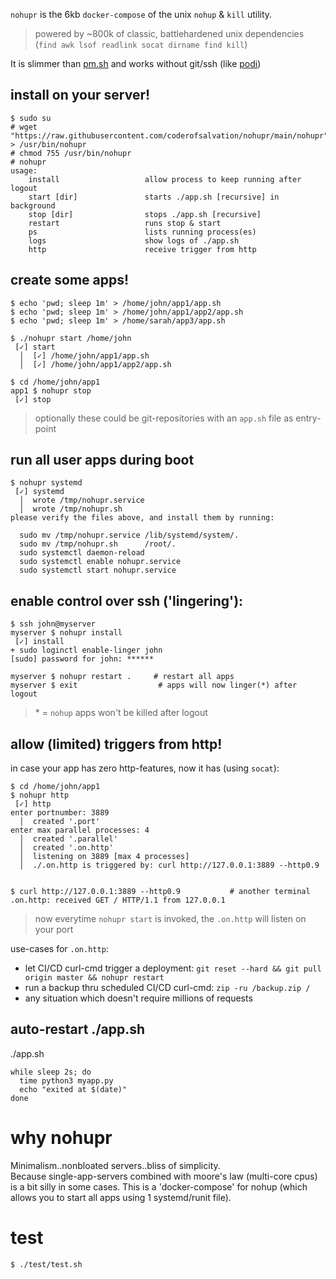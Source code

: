 `nohupr` is the 6kb `docker-compose` of the unix `nohup` & `kill` utility.

> powered by ~800k of classic, battlehardened unix dependencies (`find awk lsof readlink socat dirname find kill`)

It is slimmer than [pm.sh](https://github.com/coderofsalvation/pm.sh) and works without git/ssh (like [podi](https://github.com/coderofsalvation/podi))

## install on your server!

```
$ sudo su
# wget "https://raw.githubusercontent.com/coderofsalvation/nohupr/main/nohupr" > /usr/bin/nohupr
# chmod 755 /usr/bin/nohupr
# nohupr
usage: 
    install                   allow process to keep running after logout 
    start [dir]               starts ./app.sh [recursive] in background
    stop [dir]                stops ./app.sh [recursive]
    restart                   runs stop & start
    ps                        lists running process(es) 
    logs                      show logs of ./app.sh
    http                      receive trigger from http
```

## create some apps!

```
$ echo 'pwd; sleep 1m' > /home/john/app1/app.sh
$ echo 'pwd; sleep 1m' > /home/john/app1/app2/app.sh
$ echo 'pwd; sleep 1m' > /home/sarah/app3/app.sh

$ ./nohupr start /home/john
 [✓] start
  │  [✓] /home/john/app1/app.sh
  │  [✓] /home/john/app1/app2/app.sh

$ cd /home/john/app1
app1 $ nohupr stop
 [✓] stop
```

> optionally these could be git-repositories with an `app.sh` file as entry-point

## run all user apps during boot

```
$ nohupr systemd
 [✓] systemd
  │  wrote /tmp/nohupr.service
  │  wrote /tmp/nohupr.sh
please verify the files above, and install them by running:

  sudo mv /tmp/nohupr.service /lib/systemd/system/.
  sudo mv /tmp/nohupr.sh      /root/.
  sudo systemctl daemon-reload 
  sudo systemctl enable nohupr.service 
  sudo systemctl start nohupr.service 

```

## enable control over ssh ('lingering'):

```
$ ssh john@myserver
myserver $ nohupr install
 [✓] install
+ sudo loginctl enable-linger john
[sudo] password for john: ******

myserver $ nohupr restart .     # restart all apps
myserver $ exit                  # apps will now linger(*) after logout
```

> \* = `nohup` apps won't be killed after logout

## allow (limited) triggers from http!

in case your app has zero http-features, now it has (using `socat`):

```
$ cd /home/john/app1
$ nohupr http
 [✓] http
enter portnumber: 3889
  │  created '.port'
enter max parallel processes: 4
  │  created '.parallel'
  │  created '.on.http'
  │  listening on 3889 [max 4 processes]
  │  ./.on.http is triggered by: curl http://127.0.0.1:3889 --http0.9 


$ curl http://127.0.0.1:3889 --http0.9           # another terminal
.on.http: received GET / HTTP/1.1 from 127.0.0.1
```

> now everytime `nohupr start` is invoked, the `.on.http` will listen on your port

use-cases for `.on.http`:

* let CI/CD curl-cmd trigger a deployment: `git reset --hard && git pull origin master && nohupr restart`
* run a backup thru scheduled CI/CD curl-cmd: `zip -ru /backup.zip /`
* any situation which doesn't require millions of requests

## auto-restart ./app.sh

./app.sh
```
while sleep 2s; do 
  time python3 myapp.py
  echo "exited at $(date)"
done
```

# why nohupr

Minimalism..nonbloated servers..bliss of simplicity.<br>
Because single-app-servers combined with moore's law (multi-core cpus) is a bit silly in some cases. 
This is a 'docker-compose' for nohup (which allows you to start all apps using 1 systemd/runit file).

# test

```
$ ./test/test.sh
```
